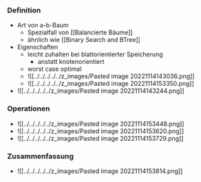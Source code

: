 ### Definition
+ Art von a-b-Baum
	+ Spezialfall von [[Balancierte Bäume]] 
	+ ähnlich wie [[Binary Search and BTree]]
+  Eigenschaften
	+ leicht zuhalten bei blattorientierter Speicherung
		+ anstatt knotenorientiert 
	+ worst case optimal
	+ ![[../../../../../z_images/Pasted image 20221114143036.png]]
	+ ![[../../../../../z_images/Pasted image 20221114153350.png]]
+ ![[../../../../../z_images/Pasted image 20221114143244.png]]

### Operationen
+ ![[../../../../../z_images/Pasted image 20221114153448.png]]
+ ![[../../../../../z_images/Pasted image 20221114153620.png]]
+ ![[../../../../../z_images/Pasted image 20221114153729.png]]

### Zusammenfassung
+ ![[../../../../../z_images/Pasted image 20221114153814.png]]